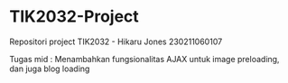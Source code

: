 # TIK2032-Project
Repositori project TIK2032 - Hikaru Jones 230211060107

Tugas mid :
Menambahkan fungsionalitas AJAX untuk image preloading, dan juga blog loading
